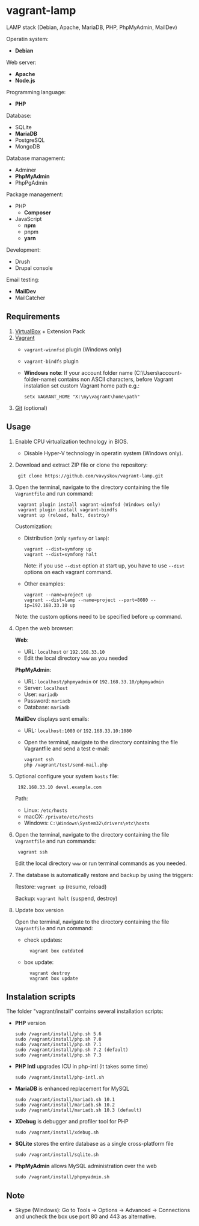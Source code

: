 # vagrant-lamp

LAMP stack (Debian, Apache, MariaDB, PHP, PhpMyAdmin, MailDev)

Operatin system:
- **Debian**

Web server:
- **Apache**
- **Node.js**

Programming language:
- **PHP**

Database:
- SQLite
- **MariaDB**
- PostgreSQL
- MongoDB

Database management:
- Adminer
- **PhpMyAdmin**
- PhpPgAdmin

Package management:
- PHP
  - **Composer**
- JavaScript
  - **npm**
  - pnpm
  - **yarn**

Development:
- Drush
- Drupal console

Email testing:
- **MailDev**
- MailCatcher

## Requirements
1. [VirtualBox](https://www.virtualbox.org/) + Extension Pack
1. [Vagrant](https://www.vagrantup.com/)
    - `vagrant-winnfsd` plugin (Windows only)
    - `vagrant-bindfs` plugin
    - **Windows note**: If your account folder name (C:\Users\account-folder-name\) contains non ASCII characters, before Vagrant instalation set custom Vagrant home path e.g.:
        
          setx VAGRANT_HOME "X:\my\vagrant\home\path"
        
1. [Git](https://git-scm.com/) (optional)

## Usage

1. Enable CPU virtualization technology in BIOS.

    - Disable Hyper-V technology in operatin system (Windows only).
      
1. Download and extract ZIP file or clone the repository:

        git clone https://github.com/vavyskov/vagrant-lamp.git

1. Open the terminal, navigate to the directory containing the file `Vagrantfile` and run command:

        vagrant plugin install vagrant-winnfsd (Windows only)
        vagrant plugin install vagrant-bindfs
        vagrant up (reload, halt, destroy)
             
    Customization:
        
    - Distribution (only `symfony` or `lamp`):
       
          vagrant --dist=symfony up
          vagrant --dist=symfony halt
       
      Note: if you use `--dist` option at start up, you have to use `--dist` options on each vagrant command.
    
    - Other examples:
   
          vagrant --name=project up
          vagrant --dist=lamp --name=project --port=8080 --ip=192.168.33.10 up

   Note: the custom options need to be specified before `up` command.

1. Open the web browser:

    **Web**:
    - URL: `localhost` or `192.168.33.10`
    - Edit the local directory `www` as you needed

    **PhpMyAdmin**:
    - URL: `localhost/phpmyadmin` or `192.168.33.10/phpmyadmin`
    - Server: `localhost`
	- User: `mariadb`
	- Password: `mariadb`
	- Database: `mariadb`
	
	**MailDev** displays sent emails:
	- URL: `localhost:1080` or `192.168.33.10:1080`
    - Open the terminal, navigate to the directory containing the file Vagrantfile and send a test e-mail:
        
          vagrant ssh
          php /vagrant/test/send-mail.php 

1. Optional configure your system `hosts` file:

		192.168.33.10 devel.example.com

	Path:
    - Linux: `/etc/hosts`
	- macOX: `/private/etc/hosts`
	- Windows: `C:\Windows\System32\drivers\etc\hosts`

1. Open the terminal, navigate to the directory containing the file `Vagrantfile` and run commands:

        vagrant ssh
        
    Edit the local directory `www` or run terminal commands as you needed.

1. The database is automatically restore and backup by using the triggers:

    Restore: `vagrant up` (resume, reload)
    
    Backup: `vagrant halt` (suspend, destroy)

1. Update box version

    Open the terminal, navigate to the directory containing the file `Vagrantfile` and run command:
    
    - check updates:

            vagrant box outdated
        
    - box update:
    
            vagrant destroy
            vagrant box update

## Instalation scripts

The folder "vagrant/install" contains several installation scripts:

- **PHP** version

      sudo /vagrant/install/php.sh 5.6
      sudo /vagrant/install/php.sh 7.0
      sudo /vagrant/install/php.sh 7.1
      sudo /vagrant/install/php.sh 7.2 (default)
      sudo /vagrant/install/php.sh 7.3

- **PHP Intl** upgrades ICU in php-intl (it takes some time)

      sudo /vagrant/install/php-intl.sh

- **MariaDB** is enhanced replacement for MySQL

      sudo /vagrant/install/mariadb.sh 10.1
      sudo /vagrant/install/mariadb.sh 10.2
      sudo /vagrant/install/mariadb.sh 10.3 (default)

- **XDebug** is debugger and profiler tool for PHP

      sudo /vagrant/install/xdebug.sh

- **SQLite** stores the entire database as a single cross-platform file

      sudo /vagrant/install/sqlite.sh

- **PhpMyAdmin** allows MySQL administration over the web

      sudo /vagrant/install/phpmyadmin.sh

## Note

- Skype (Windows): Go to Tools → Options → Advanced → Connections and uncheck the box use port 80 and 443 as alternative.

